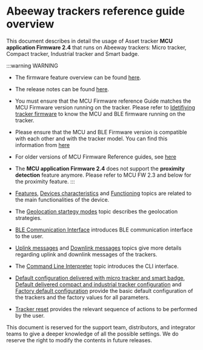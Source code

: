 # Abeeway trackers reference guide overview

This document describes in detail the usage of Asset tracker **MCU application Firmware 2.4** that runs on Abeeway trackers: Micro tracker, Compact tracker, Industrial tracker and Smart badge.

:::warning WARNING
- The firmware feature overview can be found [here](https://actilitysa.sharepoint.com/:f:/t/aby/EmU61087UklJsyAbuyDzlXsBfyeS_YLBfFfHMqjVRLhTkQ?e=8BGbXr).
- The release notes can be found [here](../../../documentation-library/abeeway-trackers-documentation.md#reference-guides-and-tools).
- You must ensure that the MCU Firmware reference Guide matches the MCU Firmware version running on the tracker. Please refer to [Idetifiying tracker firmware](../../../troubleshooting-support/identify-installed-firmware.md) to know the MCU and BLE firmware running on the tracker.
- Please ensure that the MCU and BLE Firmware version is compatible with each other and with the tracker model. You can find this information from [here](../../../troubleshooting-support/identify-tracker-model.md)
- For older versions of MCU Firmware Reference guides, see [here](https://actilitysa.sharepoint.com/:f:/t/aby/Ep4-XPaCPlpDkUrSP2_Iao0BLcCjcPyL_wiSe1aak0MzOg?e=5yPIEM)
- The **MCU application Firmware 2.4** does not support the **proximity detection** feature anymore. Please refer to MCU FW 2.3 and below for the proximity feature.
:::

- [Features](features/readme.md), [Devices characteristics](../devices-characteristics/readme.md) and [Functioning](../functioning/readme.md) topics are related to the main functionalities of the device.
- The [Geolocation startegy modes](../geolocation-strategy-modes/readme.md) topic describes the geolocation strategies.
- [BLE Communication Interface](../ble-communication-interface/readme.md) introduces BLE communication interface to the user.
- [Uplink messages](../uplink-messages/readme.md) and [Downlink messages](../downlink-messages/readme.md) topics give more details regarding uplink and downlink messages of the trackers.
- The [Command Line Interpreter](../cli-interface) topic introduces the CLI interface.
- [Default configuration delivered with micro tracker and smart badge](../parameters-default-configuration/default-delivered-mt-sb), [Default delivered compact and industrial tracker configuration](../parameters-default-configuration/default-delivered-ci.md) and [Factory default configuration](../parameters-default-configuration/factory-default.md) provide the basic default configuration of the trackers and the factory values for all parameters.
- [Tracker reset](../tracker-reset/readme.md) provides the relevant sequence of actions to be performed by the user.

This document is reserved for the support team, distributors, and integrator teams to give a deeper knowledge of all the possible settings. We do reserve the right to modify the contents in future releases.
